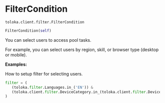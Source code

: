 # FilterCondition
`toloka.client.filter.FilterCondition`

```python
FilterCondition(self)
```

You can select users to access pool tasks.


For example, you can select users by region, skill, or browser type (desktop or mobile).


**Examples:**

How to setup filter for selecting users.

```python
filter = (
   (toloka.filter.Languages.in_('EN')) &
   (toloka.client.filter.DeviceCategory.in_(toloka.client.filter.DeviceCategory.SMARTPHONE))
)
```
